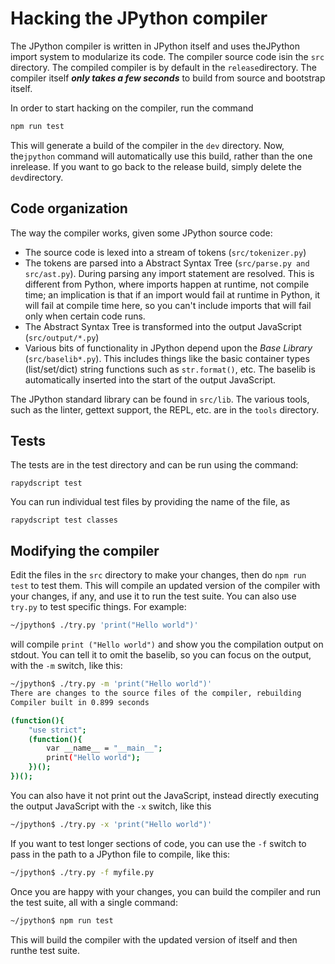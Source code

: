 # Hacking the JPython compiler

The JPython compiler is written in JPython itself and uses theJPython import system to modularize its code. The compiler source code isin the `src` directory. The compiled compiler is by default in the `release`directory. The compiler itself _**only takes a few seconds**_ to build from source and bootstrap itself.

In order to start hacking on the compiler, run the command

```sh
npm run test
```

This will generate a build of the compiler in the `dev` directory. Now, the`jpython` command will automatically use this build, rather than the one inrelease. If you want to go back to the release build, simply delete the `dev`directory.

## Code organization

The way the compiler works, given some JPython source code:

- The source code is lexed into a stream of tokens (`src/tokenizer.py`)
- The tokens are parsed into a Abstract Syntax Tree (`src/parse.py and src/ast.py`).  During parsing any import statement are resolved. This is different from Python, where imports happen at runtime, not compile time; an implication is that if an import would fail at runtime in Python, it will fail at compile time here, so you can't include imports that will fail only when certain code runs.
- The Abstract Syntax Tree is transformed into the output JavaScript (`src/output/*.py`)
- Various bits of functionality in JPython depend upon the _Base Library_
  (`src/baselib*.py`). This includes things like the basic container types
  (list/set/dict) string functions such as `str.format()`, etc. The baselib
  is automatically inserted into the start of the output JavaScript.

The JPython standard library can be found in `src/lib`. The various tools,
such as the linter, gettext support, the REPL, etc. are in the `tools`
directory.

## Tests

The tests are in the test directory and can be run using the command:

```
rapydscript test
```

You can run individual test files by providing the name of the file, as

```
rapydscript test classes
```

## Modifying the compiler

Edit the files in the `src` directory to make your changes, then do `npm run test` to test them. This will compile an updated version of the compiler with your changes, if any, and use it to run the test suite.  You can also use `try.py` to test specific things.  For example:

```sh
~/jpython$ ./try.py 'print("Hello world")'
```

will compile `print ("Hello world")` and show you the compilation output on
stdout. You can tell it to omit the baselib, so you can focus on the output,
with the `-m` switch, like this:

```sh
~/jpython$ ./try.py -m 'print("Hello world")'
There are changes to the source files of the compiler, rebuilding
Compiler built in 0.899 seconds

(function(){
    "use strict";
    (function(){
        var __name__ = "__main__";
        print("Hello world");
    })();
})();
```

You can also have it not print out the JavaScript, instead directly executing the output
JavaScript with the `-x` switch, like this

```sh
~/jpython$ ./try.py -x 'print("Hello world")'
```

If you want to test longer sections of code, you can use the `-f` switch to
pass in the path to a JPython file to compile, like this:

```sh
~/jpython$ ./try.py -f myfile.py
```

Once you are happy with your changes, you can build the compiler and run the
test suite, all with a single command:

```sh
~/jpython$ npm run test
```

This will build the compiler with the updated version of itself and then runthe test suite.
